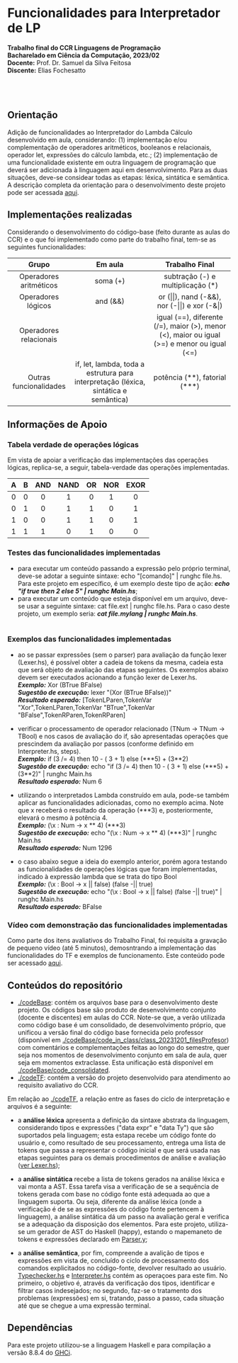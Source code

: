 
# Funcionalidades para Interpretador de LP

**Trabalho final do CCR Linguagens de Programação**<br>
**Bacharelado em Ciência da Computação, 2023/02**<br>
**Docente:** Prof. Dr. Samuel da Silva Feitosa<br>
**Discente:** Elias Fochesatto<br><br><br><br>

## Orientação 

Adição de funcionalidades ao Interpretador do Lambda Cálculo desenvolvido em aula, considerando: (1) implementação e/ou complementação de operadores aritméticos, booleanos e relacionais, operador let, expressões do cálculo lambda, etc.; (2) implementação de uma funcionalidade existente em outra linguagem de programação que deverá ser adicionada à linguagem aqui em desenvolvimento. Para as duas situações, deve-se considear todas as etapas: léxica, sintática e semântica. A descrição completa da orientação para o desenvolvimento deste projeto pode ser acessada [aqui](https://github.com/efochesatto/LP_2023_TF/blob/main/TF_descricao.pdf). 

## Implementações realizadas

Considerando o desenvolvimento do código-base (feito durante as aulas do CCR) e o que foi implementado como parte do trabalho final, tem-se as seguintes funcionalidades: 

| Grupo | Em aula | Trabalho Final |
| :---: | :---: | :---: | 
| Operadores aritméticos | soma (+) | subtração (-) e multiplicação (*) |
| Operadores lógicos | and (&&) | or (\|\|), nand (-&&), nor (-\|\|) e xor (-&\|) | 
| Operadores relacionais |  | igual (==), diferente (/=), maior (>), menor (<), maior ou igual (>=) e menor ou igual (<=) | 
| Outras funcionalidades | if, let, lambda, toda a estrutura para interpretação (léxica, sintática e semântica) | potência (\*\*), fatorial (\*\*\*) |

## Informações de Apoio 

### Tabela verdade de operações lógicas
Em vista de apoiar a verificação das implementações das operações lógicas, replica-se, a seguir, tabela-verdade das operações implementadas. 

| A | B | AND | NAND | OR | NOR | EXOR |
| :---: | :---: | :---: | :---: | :---: | :---: | :---: |
| 0 | 0 | 0 | 1 | 0 | 1 | 0 |
| 0 | 1 | 0 | 1 | 1 | 0 | 1 | 
| 1 | 0 | 0 | 1 | 1 | 0 | 1 | 
| 1 | 1 | 1 | 0 | 1 | 0 | 0 |

### Testes das funcionalidades implementadas

- para executar um conteúdo passando a expressão pelo próprio terminal, deve-se adotar a seguinte sintaxe: echo "\[comando\]" | runghc file.hs. Para este projeto em específico, é um exemplo deste tipo de ação: ***echo "if true then 2 else 5" | runghc Main.hs***;
- para executar um conteúdo que esteja disponível em um arquivo, deve-se usar a seguinte sintaxe: cat file.ext | runghc file.hs. Para o caso deste projeto, um exemplo seria: ***cat file.mylang | runghc Main.hs***.<br><br>

### Exemplos das funcionalidades implementadas

- ao se passar expressões (sem o parser) para avaliação da função lexer (Lexer.hs), é possível obter a cadeia de tokens da mesma, cadeia esta que será objeto de avaliação das etapas seguintes. Os exemplos abaixo devem ser executados acionando a função lexer de Lexer.hs.<br>
***Exemplo:*** Xor (BTrue BFalse)<br>
***Sugestão de execução:*** lexer "(Xor (BTrue BFalse))"<br>
***Resultado esperado:*** [TokenLParen,TokenVar "Xor",TokenLParen,TokenVar "BTrue",TokenVar "BFalse",TokenRParen,TokenRParen]

- verificar o processamento de operador relacionado (TNum -> TNum -> TBool) e nos casos de avaliação do if, são apresentadas operações que prescindem da avaliação por passos (conforme definido em Interpreter.hs, steps).<br>
***Exemplo:*** if (3 /= 4) then 10 - ( 3 + 1) else (\*\*\*5) + (3\*\*2)<br>
***Sugestão de execução:*** echo "if (3 /= 4) then 10 - ( 3 + 1) else (\*\*\*5) + (3\*\*2)" | runghc Main.hs<br>
***Resultado esperado:*** Num 6

- utilizando o interpretados Lambda construído em aula, pode-se também aplicar as funcionalidades adicionadas, como no exemplo acima. Note que x receberá o resultado da operação (***3) e, posteriormente, elevará o mesmo à potência 4.<br>
***Exemplo:*** (\x : Num -> x \*\* 4) (\*\*\*3)<br>
***Sugestão de execução:*** echo "(\x : Num -> x \*\* 4) (\*\*\*3)" | runghc Main.hs<br>
***Resultado esperado:*** Num 1296

- o caso abaixo segue a ideia do exemplo anterior, porém agora testando as funcionalidades de operações lógicas que foram implementadas, indicado à expressão lambda que se trata do tipo Bool<br>
***Exemplo:*** (\x : Bool -> x || false) (false -|| true)<br>
***Sugestão de execução:*** echo "(\x : Bool -> x || false) (false -|| true)" | runghc Main.hs<br>
***Resultado esperado:*** BFalse

### Vídeo com demonstração das funcionalidades implementadas

Como parte dos itens avaliativos do Trabalho Final, foi requisita a gravação de pequeno vídeo (até 5 minutos), demosntrando a implementação das funcionalidades do TF e exemplos de funcionamento. Este conteúdo pode ser acessado [aqui](https://youtu.be/AjsxZFf769A). 

## Conteúdos do repositório

- [./codeBase](https://github.com/efochesatto/LP_2023_TF/tree/main/codeBase): contém os arquivos base para o desenvolvimento deste projeto. Os códigos base são produto de desenvolvimento conjunto (docente e discentes) em aulas do CCR. Note-se que, a verão utilizada como código base é um consolidado, de desenvolvimento próprio, que unificou a versão final do código base fornecida pelo professor (disponível em [./codeBase/code_in_class/class_20231201_filesProfesor](https://github.com/efochesatto/LP_2023_TF/tree/main/codeBase/code_in_class/class_20231201_filesProfesor)) com comentários e complementações feitas ao longo do semestre, quer seja nos momentos de desenvolvimento conjunto em sala de aula, quer seja em momentos extraclasse. Esta unificação está disponível em [./codeBase/code_consolidated](https://github.com/efochesatto/LP_2023_TF/tree/main/codeBase/%20code_consolidated).
- [./codeTF](https://github.com/efochesatto/LP_2023_TF/tree/main/codeTF): contém a versão do projeto desenvolvido para atendimento ao requisito avaliativo do CCR. 

Em relação ao [./codeTF](https://github.com/efochesatto/LP_2023_TF/tree/main/codeTF), a relação entre as fases do ciclo de interpretação e arquivos é a seguinte: 

- a **análise léxica** apresenta a definição da sintaxe abstrata da linguagem, considerando tipos e expressões ("data expr" e "data Ty") que são suportados pela linguagem; esta estapa recebe um código fonte do usuário e, como resultado de seu processamento, entrega uma lista de tokens que passa a representar o código inicial e que será usada nas etapas seguintes para os demais procedimentos de análise e avaliação ([ver Lexer.hs](https://github.com/efochesatto/LP_2023_TF/blob/main/codeTF/Lexer.hs));

- a **análise sintática** recebe a lista de tokens gerados na análise léxica e vai monta a AST. Essa tarefa visa a verificação de se a sequência de tokens gerada com base no código fonte está adequada ao que a linguagem suporta. Ou seja, diferente da análise léxica (onde a verificação é de se as expressões do código fonte pertencem à linguagem), a análise sintática dá um passo na avaliação geral e verifica se a adequação da disposição dos elementos. Para este projeto, utiliza-se um gerador de AST do Haskell (happy), estando o mapemaneto de tokens e expressões declarado em [Parser.y](https://github.com/efochesatto/LP_2023_TF/blob/main/codeTF/Parser.y);

- a **análise semântica**, por fim, compreende a avalição de tipos e expressões em vista de, concluído o ciclo de processamento dos comandos explicitados no código-fonte, devolver resultado ao usuário. [Typechecker.hs](https://github.com/efochesatto/LP_2023_TF/blob/main/codeTF/TypeChecker.hs) e [Interpreter.hs](https://github.com/efochesatto/LP_2023_TF/blob/main/codeTF/Interpreter.hs) contém as operaçoes para este fim. No primeiro, o objetivo é, através da verificação dos tipos, identificar e filtrar casos indesejados; no segundo, faz-se o tratamento dos problemas (expressões) em si, tratando, passo a passo, cada situação até que se chegue a uma expressão terminal. 

## Dependências

Para este projeto utilizou-se a linguagem Haskell e para compilação a versão 8.8.4 do [GHCi](https://www.haskell.org/ghc/).